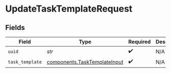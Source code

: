 # UpdateTaskTemplateRequest


## Fields

| Field                                                                        | Type                                                                         | Required                                                                     | Description                                                                  |
| ---------------------------------------------------------------------------- | ---------------------------------------------------------------------------- | ---------------------------------------------------------------------------- | ---------------------------------------------------------------------------- |
| `uuid`                                                                       | *str*                                                                        | :heavy_check_mark:                                                           | N/A                                                                          |
| `task_template`                                                              | [components.TaskTemplateInput](../../models/components/tasktemplateinput.md) | :heavy_check_mark:                                                           | N/A                                                                          |